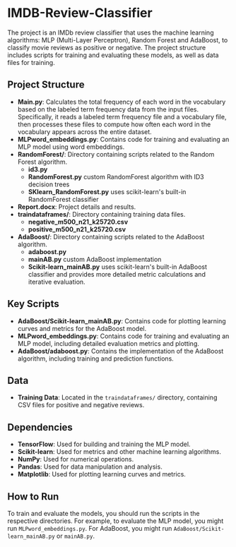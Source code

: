 # IMDB-Review-Classifier

The project is an IMDb review classifier that uses the machine learning algorithms: MLP (Multi-Layer Perceptron), Random Forest and AdaBoost, to classify movie reviews as positive or negative. The project structure includes scripts for training and evaluating these models, as well as data files for training.

## Project Structure
- **Main.py**: Calculates the total frequency of each word in the vocabulary based on the labeled term frequency data from the input files. Specifically, it reads a labeled term frequency file and a vocabulary file, then processes these files to compute how often each word in the vocabulary appears across the entire dataset.
- **MLPword_embeddings.py**: Contains code for training and evaluating an MLP model using word embeddings.
- **RandomForest/**: Directory containing scripts related to the Random Forest algorithm.
  - **id3.py**
  - **RandomForest.py** custom RandomForest algorithm with ID3 decision trees
  - **SKlearn_RandomForest.py** uses scikit-learn's built-in RandomForest classifier
- **Report.docx**: Project details and results.
- **traindataframes/**: Directory containing training data files.
  - **negative_m500_n21_k25720.csv**
  - **positive_m500_n21_k25720.csv**
- **ΑdaBoost/**: Directory containing scripts related to the AdaBoost algorithm.
  - **adaboost.py**
  - **mainAB.py**  custom AdaBoost implementation
  - **Scikit-learn_mainAB.py** uses scikit-learn's built-in AdaBoost classifier and provides more detailed metric calculations and iterative evaluation.

## Key Scripts
- **ΑdaBoost/Scikit-learn_mainAB.py**: Contains code for plotting learning curves and metrics for the AdaBoost model.
- **MLPword_embeddings.py**: Contains code for training and evaluating an MLP model, including detailed evaluation metrics and plotting.
- **ΑdaBoost/adaboost.py**: Contains the implementation of the AdaBoost algorithm, including training and prediction functions.

## Data
- **Training Data**: Located in the `traindataframes/` directory, containing CSV files for positive and negative reviews.

## Dependencies
- **TensorFlow**: Used for building and training the MLP model.
- **Scikit-learn**: Used for metrics and other machine learning algorithms.
- **NumPy**: Used for numerical operations.
- **Pandas**: Used for data manipulation and analysis.
- **Matplotlib**: Used for plotting learning curves and metrics.

## How to Run
To train and evaluate the models, you should run the scripts in the respective directories. For example, to evaluate the MLP model, you might run `MLPword_embeddings.py`. For AdaBoost, you might run `ΑdaBoost/Scikit-learn_mainAB.py` or `mainAB.py`.
